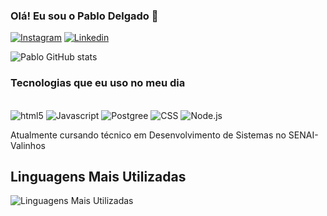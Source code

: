 ### Olá! Eu sou o Pablo Delgado 👋

[![Instagram](https://img.shields.io/badge/Instagram-E4405F?style=for-the-badge&logo=instagram&logoColor=white)](https://https://www.instagram.com/jr_delgado26?igsh=bGdudHR4bm9tM2V3)
[![Linkedin](https://img.shields.io/badge/LinkedIn-0077B5?style=for-the-badge&logo=linkedin&logoColor=white)](https://www.linkedin.com/in/pablo-j%C3%BAnior-delgado-de-abreu-7909b62b1?utm_source=share&utm_campaign=share_via&utm_content=profile&utm_medium=android_app)



![Pablo GitHub stats](https://github-readme-stats.vercel.app/api?username=pablodelgado26&show_icons=true&theme=summer)


### Tecnologias que eu uso no meu dia

<div style="display: inline_block"><br/>
<img aling="center" alt="html5" src="https://img.shields.io/badge/HTML5-E34F26?style=for-the-badge&logo=html5&logoColor=white" />
<img aling="center" alt="Javascript" src="https://img.shields.io/badge/JavaScript-323330?style=for-the-badge&logo=javascript&logoColor=F7DF1E" />
<img aling="center" alt="Postgree" src="https://img.shields.io/badge/PostgreSQL-316192?style=for-the-badge&logo=postgresql&logoColor=white" />
<img aling="center" alt="CSS" src="https://img.shields.io/badge/CSS3-1572B6?style=for-the-badge&logo=css3&logoColor=white" />
<img aling="center" alt="Node.js" src="https://img.shields.io/badge/Node.js-43853D?style=for-the-badge&logo=node.js&logoColor=white" />

Atualmente cursando técnico em Desenvolvimento de Sistemas no SENAI-Valinhos

## Linguagens Mais Utilizadas

![Linguagens Mais Utilizadas](https://github-readme-stats.vercel.app/api/top-langs/?username=pablodelgado26&layout=compact&langs_count=8&theme=great-gatsby)
